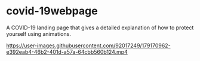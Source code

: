 # covid-19webpage
A COVID-19 landing page that gives a detailed explanation of how to protect yourself using animations.


https://user-images.githubusercontent.com/92017249/179170962-e392eab4-46b2-401d-a57a-64cbb560b124.mp4

